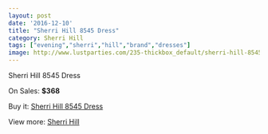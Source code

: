 ```yaml
---
layout: post
date: '2016-12-10'
title: "Sherri Hill 8545 Dress"
category: Sherri Hill
tags: ["evening","sherri","hill","brand","dresses"]
image: http://www.lustparties.com/235-thickbox_default/sherri-hill-8545-dress.jpg
---
```

Sherri Hill 8545 Dress

On Sales: **$368**
<a href="https://www.lustparties.com/en/sherri-hill/81-sherri-hill-8545-dress.html"><amp-img layout="responsive" width="600" height="600" src="//www.lustparties.com/235-thickbox_default/sherri-hill-8545-dress.jpg" alt="Sherri Hill 8545 Dress 0" /></a>
<a href="https://www.lustparties.com/en/sherri-hill/81-sherri-hill-8545-dress.html"><amp-img layout="responsive" width="600" height="600" src="//www.lustparties.com/236-thickbox_default/sherri-hill-8545-dress.jpg" alt="Sherri Hill 8545 Dress 1" /></a>
<a href="https://www.lustparties.com/en/sherri-hill/81-sherri-hill-8545-dress.html"><amp-img layout="responsive" width="600" height="600" src="//www.lustparties.com/237-thickbox_default/sherri-hill-8545-dress.jpg" alt="Sherri Hill 8545 Dress 2" /></a>

Buy it: [Sherri Hill 8545 Dress](https://www.lustparties.com/en/sherri-hill/81-sherri-hill-8545-dress.html "Sherri Hill 8545 Dress")

View more: [Sherri Hill](https://www.lustparties.com/en/2-sherri-hill "Sherri Hill")